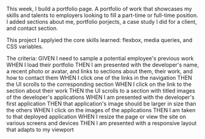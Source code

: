 
This week, I build a portfolio page.
A portfolio of work that showcases my skills and talents to employers looking to fill a part-time or full-time position. I added sections about me, portfolio porjects, a case study I did for a client, and contact section. 

This project I applyied the core skills learned: flexbox, media queries, and CSS variables. 

The criteria:
GIVEN I need to sample a potential employee's previous work
WHEN I load their portfolio
THEN I am presented with the developer's name, a recent photo or avatar, and links to sections about them, their work, and how to contact them
WHEN I click one of the links in the navigation
THEN the UI scrolls to the corresponding section
WHEN I click on the link to the section about their work
THEN the UI scrolls to a section with titled images of the developer's applications
WHEN I am presented with the developer's first application
THEN that application's image should be larger in size than the others
WHEN I click on the images of the applications
THEN I am taken to that deployed application
WHEN I resize the page or view the site on various screens and devices
THEN I am presented with a responsive layout that adapts to my viewport

